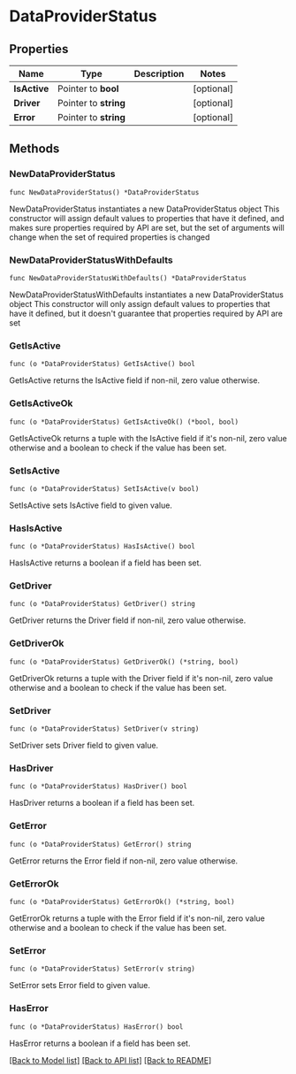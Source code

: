 # DataProviderStatus

## Properties

Name | Type | Description | Notes
------------ | ------------- | ------------- | -------------
**IsActive** | Pointer to **bool** |  | [optional] 
**Driver** | Pointer to **string** |  | [optional] 
**Error** | Pointer to **string** |  | [optional] 

## Methods

### NewDataProviderStatus

`func NewDataProviderStatus() *DataProviderStatus`

NewDataProviderStatus instantiates a new DataProviderStatus object
This constructor will assign default values to properties that have it defined,
and makes sure properties required by API are set, but the set of arguments
will change when the set of required properties is changed

### NewDataProviderStatusWithDefaults

`func NewDataProviderStatusWithDefaults() *DataProviderStatus`

NewDataProviderStatusWithDefaults instantiates a new DataProviderStatus object
This constructor will only assign default values to properties that have it defined,
but it doesn't guarantee that properties required by API are set

### GetIsActive

`func (o *DataProviderStatus) GetIsActive() bool`

GetIsActive returns the IsActive field if non-nil, zero value otherwise.

### GetIsActiveOk

`func (o *DataProviderStatus) GetIsActiveOk() (*bool, bool)`

GetIsActiveOk returns a tuple with the IsActive field if it's non-nil, zero value otherwise
and a boolean to check if the value has been set.

### SetIsActive

`func (o *DataProviderStatus) SetIsActive(v bool)`

SetIsActive sets IsActive field to given value.

### HasIsActive

`func (o *DataProviderStatus) HasIsActive() bool`

HasIsActive returns a boolean if a field has been set.

### GetDriver

`func (o *DataProviderStatus) GetDriver() string`

GetDriver returns the Driver field if non-nil, zero value otherwise.

### GetDriverOk

`func (o *DataProviderStatus) GetDriverOk() (*string, bool)`

GetDriverOk returns a tuple with the Driver field if it's non-nil, zero value otherwise
and a boolean to check if the value has been set.

### SetDriver

`func (o *DataProviderStatus) SetDriver(v string)`

SetDriver sets Driver field to given value.

### HasDriver

`func (o *DataProviderStatus) HasDriver() bool`

HasDriver returns a boolean if a field has been set.

### GetError

`func (o *DataProviderStatus) GetError() string`

GetError returns the Error field if non-nil, zero value otherwise.

### GetErrorOk

`func (o *DataProviderStatus) GetErrorOk() (*string, bool)`

GetErrorOk returns a tuple with the Error field if it's non-nil, zero value otherwise
and a boolean to check if the value has been set.

### SetError

`func (o *DataProviderStatus) SetError(v string)`

SetError sets Error field to given value.

### HasError

`func (o *DataProviderStatus) HasError() bool`

HasError returns a boolean if a field has been set.


[[Back to Model list]](../README.md#documentation-for-models) [[Back to API list]](../README.md#documentation-for-api-endpoints) [[Back to README]](../README.md)


